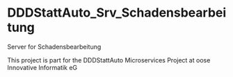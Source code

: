 # DDDStattAuto_Srv_Schadensbearbeitung
Server for Schadensbearbeitung

This project is part for the DDDStattAuto Microservices Project at oose Innovative Informatik eG
